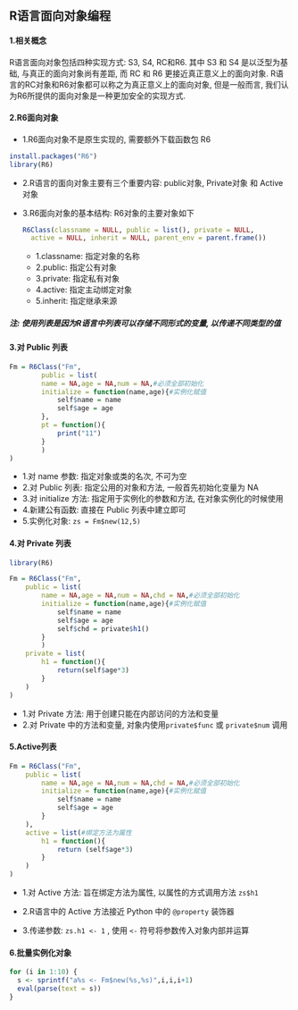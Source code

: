 ## R语言面向对象编程

#### 1.相关概念

R语言面向对象包括四种实现方式: S3, S4, RC和R6. 其中 S3 和 S4 是以泛型为基础, 与真正的面向对象尚有差距, 而 RC 和 R6 更接近真正意义上的面向对象. R语言的RC对象和R6对象都可以称之为真正意义上的面向对象, 但是一般而言, 我们认为R6所提供的面向对象是一种更加安全的实现方式.

#### 2.R6面向对象

- 1.R6面向对象不是原生实现的, 需要额外下载函数包 R6

```R
install.packages("R6")
library(R6)
```

- 2.R语言的面向对象主要有三个重要内容: public对象, Private对象 和 Active对象

- 3.R6面向对象的基本结构: R6对象的主要对象如下

    ```R
    R6Class(classname = NULL, public = list(), private = NULL,
      active = NULL, inherit = NULL, parent_env = parent.frame())
    ```
    - 1.classname: 指定对象的名称
    - 2.public: 指定公有对象
    - 3.private: 指定私有对象
    - 4.active: 指定主动绑定对象
    - 5.inherit: 指定继承来源

##### 注: 使用列表是因为R语言中列表可以存储不同形式的变量, 以传递不同类型的值

#### 3.对 Public 列表

```R
Fm = R6Class("Fm",
		public = list(
		name = NA,age = NA,num = NA,#必须全部初始化
		initialize = function(name,age){#实例化赋值
			self$name = name
			self$age = age
		},
        pt = function(){
        	print("11")
        }    
        )
)
```

- 1.对 name 参数: 指定对象或类的名次, 不可为空
- 2.对 Public 列表: 指定公用的对象和方法, 一般首先初始化变量为 NA 
- 3.对 initialize 方法: 指定用于实例化的参数和方法, 在对象实例化的时候使用
- 4.新建公有函数: 直接在 Public 列表中建立即可
- 5.实例化对象:  `zs = Fm$new(12,5)` 

#### 4.对 Private 列表

```R
library(R6)

Fm = R6Class("Fm",
	public = list(
		name = NA,age = NA,num = NA,chd = NA,#必须全部初始化
		initialize = function(name,age){#实例化赋值
			self$name = name
			self$age = age
            self$chd = private$h1()
		}
        )
    private = list(
		h1 = function(){
			return(self$age*3)
		}
	)
)
```

- 1.对 Private 方法: 用于创建只能在内部访问的方法和变量
- 2.对 Private 中的方法和变量, 对象内使用`private$func` 或 `private$num` 调用

#### 5.Active列表

```R
Fm = R6Class("Fm",
	public = list(
		name = NA,age = NA,num = NA,chd = NA,#必须全部初始化
		initialize = function(name,age){#实例化赋值
			self$name = name
			self$age = age
		}
	),
	active = list(#绑定方法为属性
		h1 = function(){
			return (self$age*3)
		}
	)
)
```

- 1.对 Active 方法: 旨在绑定方法为属性, 以属性的方式调用方法 `zs$h1` 
- 2.R语言中的 Active 方法接近 Python 中的 `@property` 装饰器

- 3.传递参数: `zs.h1 <- 1` , 使用 `<-` 符号将参数传入对象内部并运算

#### 6.批量实例化对象

```R
for (i in 1:10) {
  s <- sprintf("a%s <- Fm$new(%s,%s)",i,i,i+1)
  eval(parse(text = s))
}
```

